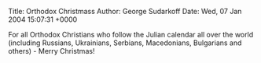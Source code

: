 Title: Orthodox Christmass
Author: George Sudarkoff
Date: Wed, 07 Jan 2004 15:07:31 +0000

For all Orthodox Christians who follow the Julian calendar all over the
world (including Russians, Ukrainians, Serbians, Macedonians, Bulgarians
and others) - Merry Christmas!

